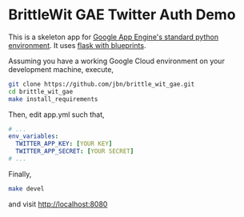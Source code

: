 BrittleWit GAE Twitter Auth Demo
================================

This is a skeleton app for 
[Google App Engine's standard python environment](https://cloud.google.com/appengine/docs/standard/python/). 
It uses [flask with blueprints](http://flask.pocoo.org/docs/0.12/blueprints/). 

Assuming you have a working Google Cloud environment on your development machine, execute,
```sh
git clone https://github.com/jbn/brittle_wit_gae.git
cd brittle_wit_gae
make install_requirements 
```

Then, edit app.yml such that,

```yaml
# ...
env_variables:
  TWITTER_APP_KEY: [YOUR KEY]
  TWITTER_APP_SECRET: [YOUR SECRET]
# ...
```

Finally,

```sh
make devel
```
and visit [http://localhost:8080](http://localhost:8080)
